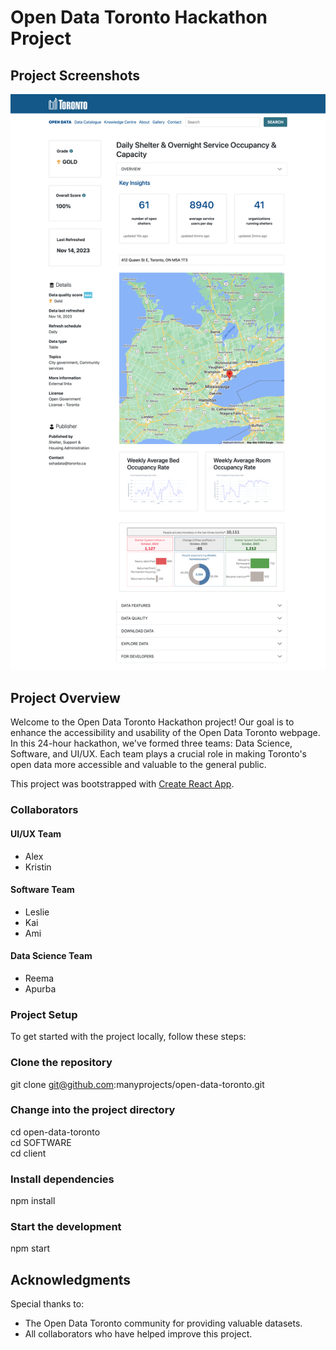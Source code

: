 # Open Data Toronto Hackathon Project

## Project Screenshots
![Screenshot 1](./localhost_3000_.png)

## Project Overview
Welcome to the Open Data Toronto Hackathon project! Our goal is to enhance the accessibility and usability of the Open Data Toronto webpage. In this 24-hour hackathon, we've formed three teams: Data Science, Software, and UI/UX. Each team plays a crucial role in making Toronto's open data more accessible and valuable to the general public.

This project was bootstrapped with [Create React App](https://github.com/facebook/create-react-app).


### Collaborators 
#### UI/UX Team
- Alex
- Kristin

#### Software Team
- Leslie
- Kai
- Ami

#### Data Science Team
- Reema
- Apurba

### Project Setup
To get started with the project locally, follow these steps:

### Clone the repository
git clone git@github.com:manyprojects/open-data-toronto.git

### Change into the project directory
cd open-data-toronto<br>
cd SOFTWARE<br>
cd client<br>

### Install dependencies
npm install

### Start the development 
npm start

## Acknowledgments

Special thanks to:

- The Open Data Toronto community for providing valuable datasets.
- All collaborators who have helped improve this project.
